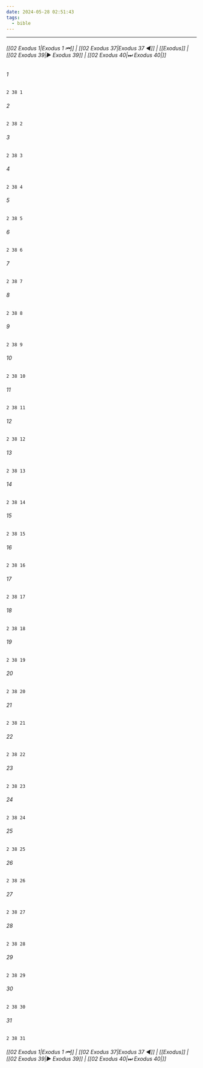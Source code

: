 ```yaml
---
date: 2024-05-28 02:51:43
tags:
  - bible
---
```

___

###### [[02 Exodus 1|Exodus 1 ⏮]] | [[02 Exodus 37|Exodus 37 ◀]] | [[Exodus]] | [[02 Exodus 39|▶ Exodus 39]] | [[02 Exodus 40|⏭ Exodus 40|]]

###### 1
``` verse
2 38 1 
```
###### 2
``` verse
2 38 2 
```
###### 3
``` verse
2 38 3 
```
###### 4
``` verse
2 38 4 
```
###### 5
``` verse
2 38 5 
```
###### 6
``` verse
2 38 6 
```
###### 7
``` verse
2 38 7 
```
###### 8
``` verse
2 38 8 
```
###### 9
``` verse
2 38 9 
```
###### 10
``` verse
2 38 10 
```
###### 11
``` verse
2 38 11 
```
###### 12
``` verse
2 38 12 
```
###### 13
``` verse
2 38 13 
```
###### 14
``` verse
2 38 14 
```
###### 15
``` verse
2 38 15 
```
###### 16
``` verse
2 38 16 
```
###### 17
``` verse
2 38 17 
```
###### 18
``` verse
2 38 18 
```
###### 19
``` verse
2 38 19 
```
###### 20
``` verse
2 38 20 
```
###### 21
``` verse
2 38 21 
```
###### 22
``` verse
2 38 22 
```
###### 23
``` verse
2 38 23 
```
###### 24
``` verse
2 38 24 
```
###### 25
``` verse
2 38 25 
```
###### 26
``` verse
2 38 26 
```
###### 27
``` verse
2 38 27 
```
###### 28
``` verse
2 38 28 
```
###### 29
``` verse
2 38 29 
```
###### 30
``` verse
2 38 30 
```
###### 31
``` verse
2 38 31 
```

###### [[02 Exodus 1|Exodus 1 ⏮]] | [[02 Exodus 37|Exodus 37 ◀]] | [[Exodus]] | [[02 Exodus 39|▶ Exodus 39]] | [[02 Exodus 40|⏭ Exodus 40|]]

